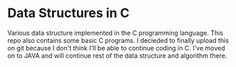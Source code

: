# Data Structures in C
Various data structure implemented in the C programming language. This repo also contains some basic C programs.
I decieded to finally upload this on git because I don't think I'll be able to continue coding in C. I've moved on to JAVA and will continue rest of the data structure and algorithm
there.

